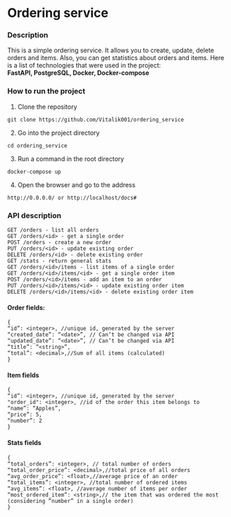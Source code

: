 # Ordering service

### Description
This is a simple ordering service. It allows you to create, update, delete orders and items. Also, you can get statistics about orders and items.
Here is a list of technologies that were used in the project:  
**FastAPI, PostgreSQL, Docker, Docker-compose**

### How to run the project

1. Clone the repository
```shell
git clone https://github.com/Vitalik001/ordering_service
```

2. Go into the project directory
```shell
cd ordering_service
```

3. Run a command in the root directory
```shell
docker-compose up
```

4. Open the browser and go to the address
```shell
http://0.0.0.0/ or http://localhost/docs#
```


### API description
```shell
GET /orders - list all orders
GET /orders/<id> - get a single order
POST /orders - create a new order
PUT /orders/<id> - update existing order
DELETE /orders/<id> - delete existing order
GET /stats - return general stats
GET /orders/<id>/items - list items of a single order
GET /orders/<id>/items/<id> - get a single order item
POST /orders/<id>/items - add an item to an order
PUT /orders/<id>/items/<id> - update existing order item
DELETE /orders/<id>/items/<id> - delete existing order item

```

#### Order fields:
```
{
“id”: <integer>, //unique id, generated by the server
“created_date”: “<date>”, // Can’t be changed via API
“updated_date”: “<date>”, // Can’t be changed via API
“title”: “<string>”,
“total”: <decimal>,//Sum of all items (calculated)
}
```
#### Item fields
```
{
“id”: <integer>, //unique id, generated by the server
"order_id": <integer>, //id of the order this item belongs to
“name”: “Apples”,
“price”: 5,
“number”: 2
}
```

#### Stats fields
```
{
“total_orders”: <integer>, // total number of orders
“total_order_price”: <decimal>,//total price of all orders
“avg_order_price”: <float>,//average price of an order
“total_items”: <integer>, //total number of ordered items
“avg_items”: <float>, //average number of items per order
“most_ordered_item”: <string>,// the item that was ordered the most (considering “number” in a single order)
}
```
